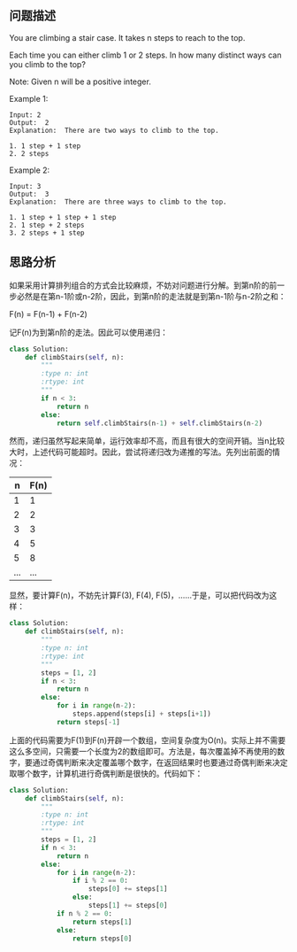 ## 问题描述

You are climbing a stair case. It takes n steps to reach to the top.

Each time you can either climb 1 or 2 steps. In how many distinct ways can you climb to the top?

Note: Given n will be a positive integer.

Example 1:

```
Input: 2
Output:  2
Explanation:  There are two ways to climb to the top.

1. 1 step + 1 step
2. 2 steps
```

Example 2:

```
Input: 3
Output:  3
Explanation:  There are three ways to climb to the top.

1. 1 step + 1 step + 1 step
2. 1 step + 2 steps
3. 2 steps + 1 step
```

## 思路分析

如果采用计算排列组合的方式会比较麻烦，不妨对问题进行分解。到第n阶的前一步必然是在第n-1阶或n-2阶，因此，到第n阶的走法就是到第n-1阶与n-2阶之和：

F(n) = F(n-1) + F(n-2)

记F(n)为到第n阶的走法。因此可以使用递归：

``` Python
class Solution:
    def climbStairs(self, n):
        """
        :type n: int
        :rtype: int
        """
        if n < 3:
            return n
        else:
            return self.climbStairs(n-1) + self.climbStairs(n-2)
```

然而，递归虽然写起来简单，运行效率却不高，而且有很大的空间开销。当n比较大时，上述代码可能超时。因此，尝试将递归改为递推的写法。先列出前面的情况：

|n|F(n)|
|---|---|
|1|1|
|2|2|
|3|3|
|4|5|
|5|8|
|...|...|

显然，要计算F(n)，不妨先计算F(3), F(4), F(5)，……于是，可以把代码改为这样：

``` Python
class Solution:
    def climbStairs(self, n):
        """
        :type n: int
        :rtype: int
        """
        steps = [1, 2]
        if n < 3:
            return n
        else:
            for i in range(n-2):
                steps.append(steps[i] + steps[i+1])
            return steps[-1]
```

上面的代码需要为F(1)到F(n)开辟一个数组，空间复杂度为O(n)。实际上并不需要这么多空间，只需要一个长度为2的数组即可。方法是，每次覆盖掉不再使用的数字，要通过奇偶判断来决定覆盖哪个数字，在返回结果时也要通过奇偶判断来决定取哪个数字，计算机进行奇偶判断是很快的。代码如下：

``` Python
class Solution:
    def climbStairs(self, n):
        """
        :type n: int
        :rtype: int
        """
        steps = [1, 2]
        if n < 3:
            return n
        else:
            for i in range(n-2):
                if i % 2 == 0:
                    steps[0] += steps[1]
                else:
                    steps[1] += steps[0]
            if n % 2 == 0:
                return steps[1]
            else:
                return steps[0]
```


